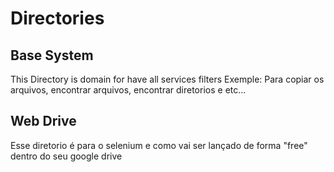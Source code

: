 # Directories 

## Base System
This Directory is domain for have all services filters
Exemple:
Para copiar os arquivos, encontrar arquivos, encontrar diretorios e etc...

## Web Drive
Esse diretorio é para o selenium e como vai ser lançado de forma "free" dentro do seu google drive 